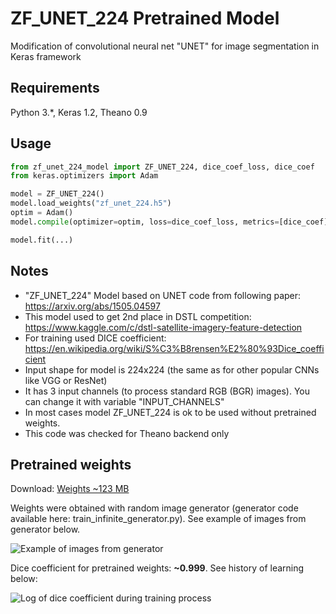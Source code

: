 # ZF_UNET_224 Pretrained Model
Modification of convolutional neural net "UNET" for image segmentation in Keras framework

## Requirements

Python 3.*, Keras 1.2, Theano 0.9

## Usage

```python
from zf_unet_224_model import ZF_UNET_224, dice_coef_loss, dice_coef
from keras.optimizers import Adam

model = ZF_UNET_224()
model.load_weights("zf_unet_224.h5")
optim = Adam()
model.compile(optimizer=optim, loss=dice_coef_loss, metrics=[dice_coef])

model.fit(...)
```

## Notes

- "ZF_UNET_224" Model based on UNET code from following paper: https://arxiv.org/abs/1505.04597
- This model used to get 2nd place in DSTL competition: https://www.kaggle.com/c/dstl-satellite-imagery-feature-detection
- For training used DICE coefficient: https://en.wikipedia.org/wiki/S%C3%B8rensen%E2%80%93Dice_coefficient
- Input shape for model is 224x224 (the same as for other popular CNNs like VGG or ResNet)
- It has 3 input channels (to process standard RGB (BGR) images). You can change it with variable "INPUT_CHANNELS"
- In most cases model ZF_UNET_224 is ok to be used without pretrained weights.
- This code was checked for Theano backend only

## Pretrained weights

Download: [Weights ~123 MB](https://mega.nz/#!eAY2WAJS!zsb9rq20gjaSWJECu6tGdTN9tG6ZzQk0KQvB8iG2sL4)

Weights were obtained with random image generator (generator code available here: train_infinite_generator.py). See example of images from generator below.

![Example of images from generator](https://github.com/ZFTurbo/ZF_UNET_224_Pretrained_Model/blob/master/img/ZF_UNET_Generator_Images_Example.png)

Dice coefficient for pretrained weights: **~0.999**. See history of learning below:

![Log of dice coefficient during training process](https://github.com/ZFTurbo/ZF_UNET_224_Pretrained_Model/blob/master/img/Dice_log.png)

